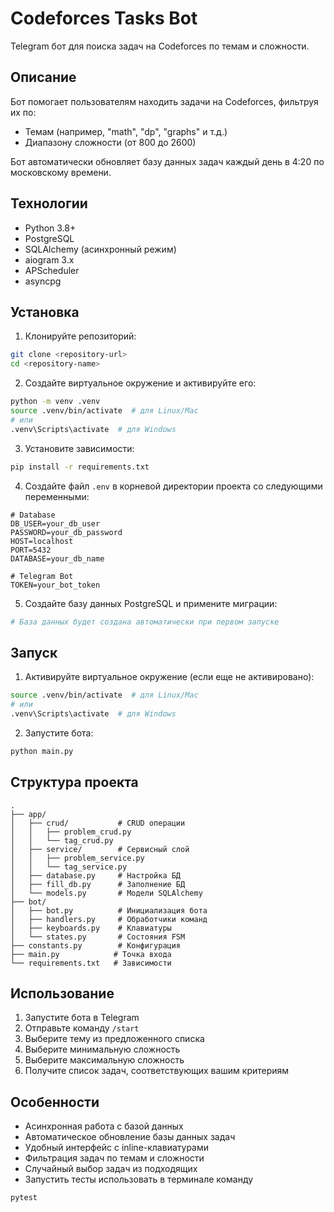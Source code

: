 # Codeforces Tasks Bot

Telegram бот для поиска задач на Codeforces по темам и сложности.

## Описание

Бот помогает пользователям находить задачи на Codeforces, фильтруя их по:

- Темам (например, "math", "dp", "graphs" и т.д.)
- Диапазону сложности (от 800 до 2600)

Бот автоматически обновляет базу данных задач каждый день в 4:20 по московскому времени.

## Технологии

- Python 3.8+
- PostgreSQL
- SQLAlchemy (асинхронный режим)
- aiogram 3.x
- APScheduler
- asyncpg

## Установка

1. Клонируйте репозиторий:

```bash
git clone <repository-url>
cd <repository-name>
```

2. Создайте виртуальное окружение и активируйте его:

```bash
python -m venv .venv
source .venv/bin/activate  # для Linux/Mac
# или
.venv\Scripts\activate  # для Windows
```

3. Установите зависимости:

```bash
pip install -r requirements.txt
```

4. Создайте файл `.env` в корневой директории проекта со следующими переменными:

```env
# Database
DB_USER=your_db_user
PASSWORD=your_db_password
HOST=localhost
PORT=5432
DATABASE=your_db_name

# Telegram Bot
TOKEN=your_bot_token
```

5. Создайте базу данных PostgreSQL и примените миграции:

```bash
# База данных будет создана автоматически при первом запуске
```

## Запуск

1. Активируйте виртуальное окружение (если еще не активировано):

```bash
source .venv/bin/activate  # для Linux/Mac
# или
.venv\Scripts\activate  # для Windows
```

2. Запустите бота:

```bash
python main.py
```

## Структура проекта

```
.
├── app/
│   ├── crud/           # CRUD операции
│   │   ├── problem_crud.py
│   │   └── tag_crud.py
│   ├── service/        # Сервисный слой
│   │   ├── problem_service.py
│   │   └── tag_service.py
│   ├── database.py     # Настройка БД
│   ├── fill_db.py      # Заполнение БД
│   └── models.py       # Модели SQLAlchemy
├── bot/
│   ├── bot.py          # Инициализация бота
│   ├── handlers.py     # Обработчики команд
│   ├── keyboards.py    # Клавиатуры
│   └── states.py       # Состояния FSM
├── constants.py        # Конфигурация
├── main.py            # Точка входа
└── requirements.txt   # Зависимости
```

## Использование

1. Запустите бота в Telegram
2. Отправьте команду `/start`
3. Выберите тему из предложенного списка
4. Выберите минимальную сложность
5. Выберите максимальную сложность
6. Получите список задач, соответствующих вашим критериям

## Особенности

- Асинхронная работа с базой данных
- Автоматическое обновление базы данных задач
- Удобный интерфейс с inline-клавиатурами
- Фильтрация задач по темам и сложности
- Случайный выбор задач из подходящих
- Запустить тесты использовать в терминале команду 

```bash
pytest
```
